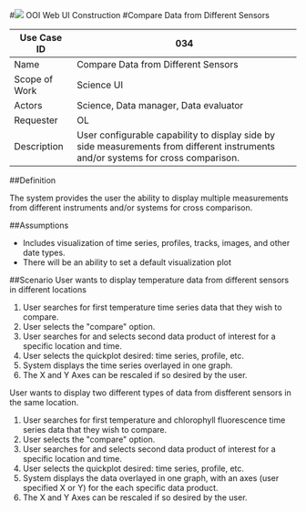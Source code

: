 #![](http://www.rpsgroup.com/images/2012-specific/RPSlogo.aspx) OOI Web UI Construction 
#Compare Data from Different Sensors

| Use Case ID | 034 |
| --- | --- |
| Name | Compare Data from Different Sensors  |
| Scope of Work | Science UI|
| Actors | Science, Data manager, Data evaluator  |
| Requester | OL |
| Description | User configurable capability to display side by side measurements from different instruments and/or systems for cross comparison. |

##Definition

The system provides the user the ability to display multiple measurements from different instruments and/or systems for cross comparison.

##Assumptions

- Includes visualization of time series, profiles, tracks, images, and other date types.
- There will be an ability to set a default visualization plot

##Scenario
User wants to display temperature data from different sensors in different locations

 1. User searches for first temperature time series data that they wish to compare.
 2. User selects the "compare" option.
 3. User searches for and selects second data product of interest for a specific location and time.
 4. User selects the quickplot desired: time series, profile, etc.
 5. System displays the time series overlayed in one graph.
 6. The X and Y Axes can be rescaled if so desired by the user.


User wants to display two different types of data from disfferent sensors in the same location.
 1. User searches for first temperature  and chlorophyll fluorescence time series data that they wish to compare.
 2. User selects the "compare" option.
 3. User searches for and selects second data product of interest for a specific location and time.
 4. User selects the quickplot desired: time series, profile, etc.
 5. System displays the data overlayed in one graph, with an  axes (user specified X or Y) for the each specific data product.
 6. The X and Y Axes can be rescaled if so desired by the user.



